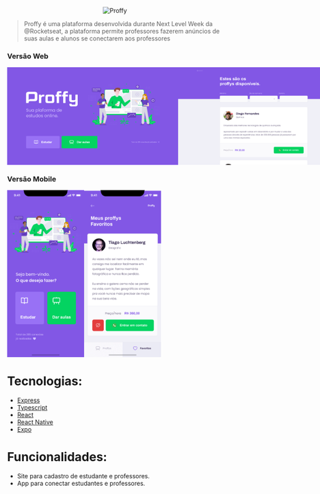 <p align="center">
   <img src="https://github.com/RafaelGoulartB/Proffy/blob/master/.github/logo.png" alt="Proffy" width="280"/>
</p>

> Proffy é uma plataforma desenvolvida durante Next Level Week da @Rocketseat, a plataforma permite professores fazerem anúncios de suas aulas e alunos se conectarem aos professores


### Versão Web
<div style="display: flex; flex-direction: 'row'; align-items: 'center';">
   <img src="https://github.com/vitormedeiros911/NextLevelWeek-Proffy/blob/master/.github/web-landing.png" width="400px">
   <img src="https://github.com/vitormedeiros911/NextLevelWeek-Proffy/blob/master/.github/web-list.png" width="400px">
</div>

### Versão Mobile
<div style="display: flex; flex-direction: 'row';">
   <img src="https://github.com/vitormedeiros911/NextLevelWeek-Proffy/blob/master/.github/mobile-home.png" width="180">
   <img src="https://github.com/vitormedeiros911/NextLevelWeek-Proffy/blob/master/.github/favoritos.png" width="180">
</div>

# Tecnologias: 
<ul>
  <li><a href="https://expressjs.com/en/api.html#express">Express</a></li>
  <li><a href="https://www.typescriptlang.org/">Typescript</a></li>
  <li><a href="https://pt-br.reactjs.org/">React</a></li>
  <li><a href="https://reactnative.dev/">React Native</a></li>
  <li><a href="https://expo.io/">Expo</a></li>
</ul>

# Funcionalidades:

* Site para cadastro de estudante e professores.
* App para conectar estudantes e professores.
